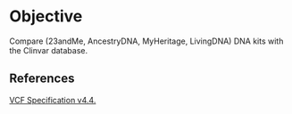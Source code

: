 # Objective

Compare (23andMe, AncestryDNA, MyHeritage, LivingDNA) DNA kits with the Clinvar database.

## References

[VCF Specification v4.4.](https://github.com/samtools/hts-specs/blob/master/VCFv4.4.pdf)
